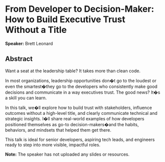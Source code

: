 ﻿# From Developer to Decision-Maker: How to Build Executive Trust Without a Title

**Speaker:** Brett Leonard

## Abstract

Want a seat at the leadership table? It takes more than clean code.

In most organizations, leadership opportunities don�t go to the loudest or even the smartest�they go to the developers who consistently make good decisions and communicate in a way executives trust. The good news? It�s a skill you can learn.

In this talk, we�ll explore how to build trust with stakeholders, influence outcomes without a high-level title, and clearly communicate technical and strategic insights. I�ll share real-world examples of how developers positioned themselves as go-to decision-makers�and the habits, behaviors, and mindsets that helped them get there.

This talk is ideal for senior developers, aspiring tech leads, and engineers ready to step into more visible, impactful roles.

**Note:** The speaker has not uploaded any slides or resources.
